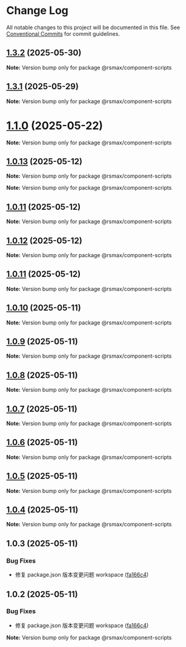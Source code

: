 # Change Log

All notable changes to this project will be documented in this file.
See [Conventional Commits](https://conventionalcommits.org) for commit guidelines.

## [1.3.2](https://github.com/remaxjs/remax/compare/v1.3.1...v1.3.2) (2025-05-30)

**Note:** Version bump only for package @rsmax/component-scripts

## [1.3.1](https://github.com/remaxjs/remax/compare/v1.1.2...v1.3.1) (2025-05-29)

**Note:** Version bump only for package @rsmax/component-scripts

# [1.1.0](https://github.com/remaxjs/remax/compare/v1.0.13...v1.1.0) (2025-05-22)

**Note:** Version bump only for package @rsmax/component-scripts

## [1.0.13](https://github.com/remaxjs/remax/compare/v1.0.12...v1.0.13) (2025-05-12)

**Note:** Version bump only for package @rsmax/component-scripts

**Note:** Version bump only for package @rsmax/component-scripts

## [1.0.11](https://github.com/remaxjs/remax/compare/v1.0.12...v1.0.11) (2025-05-12)

**Note:** Version bump only for package @rsmax/component-scripts

## [1.0.12](https://github.com/remaxjs/remax/compare/v1.0.11...v1.0.12) (2025-05-12)

**Note:** Version bump only for package @rsmax/component-scripts

## [1.0.11](https://github.com/remaxjs/remax/compare/v1.0.10...v1.0.11) (2025-05-12)

**Note:** Version bump only for package @rsmax/component-scripts

## [1.0.10](https://github.com/remaxjs/remax/compare/v1.0.9...v1.0.10) (2025-05-11)

**Note:** Version bump only for package @rsmax/component-scripts

## [1.0.9](https://github.com/remaxjs/remax/compare/v1.0.8...v1.0.9) (2025-05-11)

**Note:** Version bump only for package @rsmax/component-scripts

## [1.0.8](https://github.com/remaxjs/remax/compare/v1.0.7...v1.0.8) (2025-05-11)

**Note:** Version bump only for package @rsmax/component-scripts

## [1.0.7](https://github.com/remaxjs/remax/compare/v1.0.6...v1.0.7) (2025-05-11)

**Note:** Version bump only for package @rsmax/component-scripts

## [1.0.6](https://github.com/remaxjs/remax/compare/v1.0.5...v1.0.6) (2025-05-11)

**Note:** Version bump only for package @rsmax/component-scripts

## [1.0.5](https://github.com/remaxjs/remax/compare/v1.0.4...v1.0.5) (2025-05-11)

**Note:** Version bump only for package @rsmax/component-scripts

## [1.0.4](https://github.com/remaxjs/remax/compare/v1.0.3...v1.0.4) (2025-05-11)

**Note:** Version bump only for package @rsmax/component-scripts

## 1.0.3 (2025-05-11)

### Bug Fixes

- 修复 package.json 版本变更问题 workspace ([fa166c4](https://github.com/remaxjs/remax/commit/fa166c4bfd9adfe7e4f2e061a44d9f90a4ca914d))

## 1.0.2 (2025-05-11)

### Bug Fixes

- 修复 package.json 版本变更问题 workspace ([fa166c4](https://github.com/remaxjs/remax/commit/fa166c4bfd9adfe7e4f2e061a44d9f90a4ca914d))

**Note:** Version bump only for package @rsmax/component-scripts
